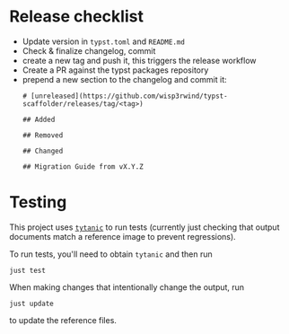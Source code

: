 # Release checklist
- Update version in `typst.toml` and `README.md`
- Check & finalize changelog, commit
- create a new tag and push it, this triggers the release workflow
- Create a PR against the typst packages repository
- prepend a new section to the changelog and commit it:
  ```
  # [unreleased](https://github.com/wisp3rwind/typst-scaffolder/releases/tag/<tag>)

  ## Added

  ## Removed

  ## Changed

  ## Migration Guide from vX.Y.Z
  ```

# Testing
This project uses [`tytanic`](https://tingerrr.github.io/tytanic/index.html) to
run tests (currently just checking that output documents match a reference image
to prevent regressions).

To run tests, you'll need to obtain `tytanic` and then run
```
just test
```

When making changes that intentionally change the output, run
```
just update
```
to update the reference files.
